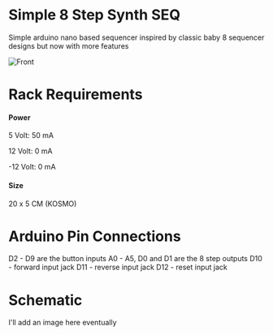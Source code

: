 # Simple 8 Step Synth SEQ

Simple arduino nano based sequencer inspired by classic baby 8 sequencer designs but now with more features

![Front](relative%20\Images\Back.png?raw=true "Front")

# Rack Requirements

#### Power

5 Volt: 50 mA

12 Volt: 0 mA

-12 Volt: 0 mA

#### Size

20 x 5 CM (KOSMO)

# Arduino Pin Connections

D2 - D9 are the button inputs
A0 - A5, D0 and D1 are the 8 step outputs
D10 - forward input jack
D11 - reverse input jack
D12 - reset input jack

# Schematic

I'll add an image here eventually